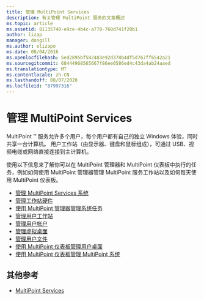 ```yaml
---
title: 管理 MultiPoint Services
description: 有关管理 MultiPoint 服务的文章概述
ms.topic: article
ms.assetid: 81135740-e9ce-4b4c-a770-760d741f20b1
author: lizap
manager: dongill
ms.author: elizapo
ms.date: 08/04/2016
ms.openlocfilehash: 5ed2895bf582483e92d378b4df5d767ff6542a21
ms.sourcegitcommit: 68444968565667f86ee0586ed4c43da4ab24aaed
ms.translationtype: MT
ms.contentlocale: zh-CN
ms.lasthandoff: 08/07/2020
ms.locfileid: "87997316"
---
```

# <a name="managing-multipoint-services"></a>管理 MultiPoint Services
MultiPoint &trade; 服务允许多个用户，每个用户都有自己的独立 Windows 体验，同时共享一台计算机。 用户工作站（由显示器、键盘和鼠标组成），可通过 USB、视频电缆或网络直接连接到主计算机。

使用以下信息来了解你可以在 MultiPoint 管理器和 MultiPoint 仪表板中执行的任务，例如如何使用 MultiPoint 管理器管理 MultiPoint 服务工作站以及如何每天使用 MultiPoint 仪表板。


-   [管理 MultiPoint Services 系统](Managing-Your-MultiPoint-Services-System.md)
-   [管理工作站硬件](Manage-Station-Hardware.md)
-   [使用 MultiPoint 管理器管理系统任务](Manage-System-Tasks-Using-MultiPoint-Manager.md)
-   [管理用户工作站](Manage-User-Stations.md)
-   [管理用户帐户](Manage-User-Accounts.md)
-   [管理虚拟桌面](Manage-Virtual-Desktops.md)
-   [管理用户文件](Manage-User-Files.md)
-   [使用 MultiPoint 仪表板管理用户桌面](Manage-User-Desktops-Using-MultiPoint-Dashboard.md)
-   [使用 MultiPoint 仪表板管理 MultiPoint 系统](Manage-MultiPoint-Systems-Using-MultiPoint-Dashboard.md)

## <a name="additional-references"></a>其他参考

- [MultiPoint Services](./introducing-multipoint-services.md)